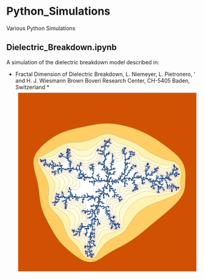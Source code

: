 # Python_Simulations
Various Python Simulations

## Dielectric_Breakdown.ipynb
A simulation of the dielectric breakdown model described in:
* Fractal Dimension of Dielectric Breakdown, L. Niemeyer, L. Pietronero, ' and H. J. Wiesmann Brown Boveri Research Center, CH-5405 Baden, Switzerland *
![Example image](dbm.png)
